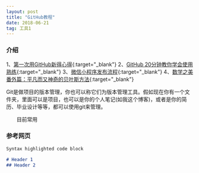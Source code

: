 ```yaml
---
layout: post
title: "GitHub教程"
date: 2018-06-21   
tag: 工具1 
---
```


### 介绍       
1、[第一次用GitHub新得心得](https://blog.csdn.net/m3500/article/details/38535379){:target="_blank"} 
2、[GitHub 20分钟教你学会使用熟练](https://blog.csdn.net/liyintaoliuyun/article/details/51922211){:target="_blank"}
3、[微信小程序发布流程](https://jingyan.baidu.com/article/fea4511a2e027cf7bb91250c.html ){:target="_blank"}
4、[数学之美番外篇：平凡而又神奇的贝叶斯方法](http://mindhacks.cn/topics/machine-learning/){:target="_blank"}
      
Git是做项目的版本管理，你也可以称它们为版本管理工具。假如现在你有一个文件夹，里面可以是项目，也可以是你的个人笔记(如我这个博客)，或者是你的简历、毕业设计等等，都可以使用git来管理。

　　目前常用
### 参考网页

```markdown
Syntax highlighted code block

# Header 1
## Header 2
